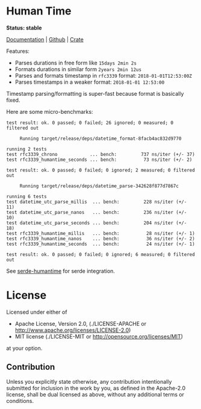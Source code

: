 Human Time
==========

**Status: stable**

[Documentation](https://docs.rs/humantime) |
[Github](https://github.com/tailhook/humantime) |
[Crate](https://crates.io/crates/humantime)


Features:

* Parses durations in free form like `15days 2min 2s`
* Formats durations in similar form `2years 2min 12us`
* Parses and formats timestamp in `rfc3339` format: `2018-01-01T12:53:00Z`
* Parses timestamps in a weaker format: `2018-01-01 12:53:00`

Timestamp parsing/formatting is super-fast because format is basically
fixed.

Here are some micro-benchmarks:

```
test result: ok. 0 passed; 0 failed; 26 ignored; 0 measured; 0 filtered out

     Running target/release/deps/datetime_format-8facb4ac832d9770

running 2 tests
test rfc3339_chrono            ... bench:         737 ns/iter (+/- 37)
test rfc3339_humantime_seconds ... bench:          73 ns/iter (+/- 2)

test result: ok. 0 passed; 0 failed; 0 ignored; 2 measured; 0 filtered out

     Running target/release/deps/datetime_parse-342628f877d7867c

running 6 tests
test datetime_utc_parse_millis  ... bench:         228 ns/iter (+/- 11)
test datetime_utc_parse_nanos   ... bench:         236 ns/iter (+/- 10)
test datetime_utc_parse_seconds ... bench:         204 ns/iter (+/- 18)
test rfc3339_humantime_millis   ... bench:          28 ns/iter (+/- 1)
test rfc3339_humantime_nanos    ... bench:          36 ns/iter (+/- 2)
test rfc3339_humantime_seconds  ... bench:          24 ns/iter (+/- 1)

test result: ok. 0 passed; 0 failed; 0 ignored; 6 measured; 0 filtered out
```

See [serde-humantime] for serde integration.

[serde-humantime]: https://docs.rs/serde-humantime/0.1.1/serde_humantime/

License
=======

Licensed under either of

* Apache License, Version 2.0, (./LICENSE-APACHE or http://www.apache.org/licenses/LICENSE-2.0)
* MIT license (./LICENSE-MIT or http://opensource.org/licenses/MIT)

at your option.

Contribution
------------

Unless you explicitly state otherwise, any contribution intentionally
submitted for inclusion in the work by you, as defined in the Apache-2.0
license, shall be dual licensed as above, without any additional terms or
conditions.
